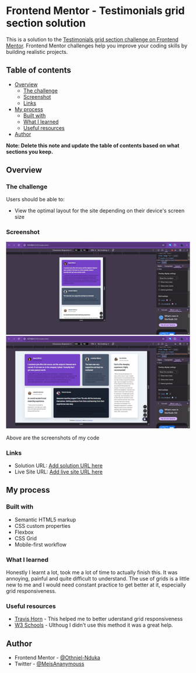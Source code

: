 # Frontend Mentor - Testimonials grid section solution

This is a solution to the [Testimonials grid section challenge on Frontend Mentor](https://www.frontendmentor.io/challenges/testimonials-grid-section-Nnw6J7Un7). Frontend Mentor challenges help you improve your coding skills by building realistic projects. 

## Table of contents

- [Overview](#overview)
  - [The challenge](#the-challenge)
  - [Screenshot](#screenshot)
  - [Links](#links)
- [My process](#my-process)
  - [Built with](#built-with)
  - [What I learned](#what-i-learned)
  - [Useful resources](#useful-resources)
- [Author](#author)

**Note: Delete this note and update the table of contents based on what sections you keep.**

## Overview

### The challenge

Users should be able to:

- View the optimal layout for the site depending on their device's screen size

### Screenshot

![](./Screenshots/Mobile_shot.jpg)
![](./Screenshots/PC_shot.jpg)

Above are the screenshots of my code

### Links

- Solution URL: [Add solution URL here](https://your-solution-url.com)
- Live Site URL: [Add live site URL here](https://your-live-site-url.com)

## My process

### Built with

- Semantic HTML5 markup
- CSS custom properties
- Flexbox
- CSS Grid
- Mobile-first workflow


### What I learned

Honestly I learnt a lot, took me a lot of time to actually finish this. It was annoying, painful and quite difficult to understand. The use of grids is a little new to me and I would need constant practice to get better at it, especially grid responsiveness.


### Useful resources

- [Travis Horn](https://travishorn.com/responsive-grid-in-2-minutes-with-css-grid-layout-4842a41420fe) - This helped me to better uderstand grid responsiveness
- [W3 Schools](https://www.w3schools.com/Css/css_rwd_grid.asp) - Ulthoug I didn't use this method it was a great help.


## Author


- Frontend Mentor - [@Othniel-Nduka](https://www.frontendmentor.io/profile/yourusername)
- Twitter - [@MeisAnanymouss](https://x.com/MeisAnanymouss)

